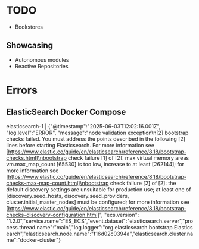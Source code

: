 # TODO

* Bookstores

## Showcasing

* Autonomous modules
* Reactive Repositories

# Errors

## ElasticSearch Docker Compose

elasticsearch-1  | {"@timestamp":"2025-06-03T12:02:16.001Z", "log.level":"ERROR", "message":"node validation exception\n[2] bootstrap checks failed. You must address the points described in the following [2] lines before starting Elasticsearch. For more information see [https://www.elastic.co/guide/en/elasticsearch/reference/8.18/bootstrap-checks.html]\nbootstrap check failure [1] of [2]: max virtual memory areas vm.max_map_count [65530] is too low, increase to at least [262144]; for more information see [https://www.elastic.co/guide/en/elasticsearch/reference/8.18/bootstrap-checks-max-map-count.html]\nbootstrap check failure [2] of [2]: the default discovery settings are unsuitable for production use; at least one of [discovery.seed_hosts, discovery.seed_providers, cluster.initial_master_nodes] must be configured; for more information see [https://www.elastic.co/guide/en/elasticsearch/reference/8.18/bootstrap-checks-discovery-configuration.html]", "ecs.version": "1.2.0","service.name":"ES_ECS","event.dataset":"elasticsearch.server","process.thread.name":"main","log.logger":"org.elasticsearch.bootstrap.Elasticsearch","elasticsearch.node.name":"f16d02c0394a","elasticsearch.cluster.name":"docker-cluster"}
